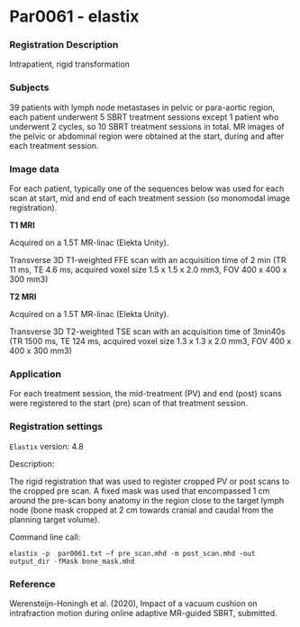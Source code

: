 # Par0061 - elastix

###  Registration Description
Intrapatient, rigid transformation

###  Subjects

39 patients with lymph node metastases in pelvic or para-aortic region, each patient underwent 5 SBRT treatment sessions except 1 patient who underwent 2 cycles, so 10 SBRT treatment sessions in total. MR images of the pelvic or abdominal region were obtained at the start, during and after each treatment session.

###  Image data

For each patient, typically one of the sequences below was used for each scan at start, mid and end of each treatment session (so monomodal image registration).

**T1 MRI**

Acquired on a 1.5T MR-linac (Elekta Unity).

Transverse 3D T1-weighted FFE scan with an acquisition time of 2 min (TR 11 ms, TE 4.6 ms, acquired voxel size 1.5 x 1.5 x 2.0 mm3, FOV 400 x 400 x 300 mm3)

**T2 MRI**

Acquired on a 1.5T MR-linac (Elekta Unity).

Transverse 3D T2-weighted TSE scan with an acquisition time of 3min40s (TR 1500 ms, TE 124 ms, acquired voxel size 1.3 x 1.3 x 2.0 mm3, FOV 400 x 400 x 300 mm3)

###  Application

For each treatment session, the mid-treatment (PV) and end (post) scans were registered to the start (pre) scan of that treatment session.

###  Registration settings

`Elastix` version: 4.8

Description:

The rigid registration that was used to register cropped PV or post scans to the cropped pre scan. A fixed mask was used that encompassed 1 cm around the pre-scan bony anatomy in the region close to the target lymph node (bone mask cropped at 2 cm towards cranial and caudal from the planning target volume).

Command line call:


    elastix -p  par0061.txt –f pre_scan.mhd -m post_scan.mhd -out output_dir -fMask bone_mask.mhd


###  Reference

Werensteijn-Honingh et al. (2020), Impact of a vacuum cushion on intrafraction motion during online adaptive MR-guided SBRT, submitted.
